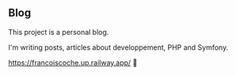 ## Blog

This project is a personal blog.

I'm writing posts, articles about developpement, PHP and Symfony.

https://francoiscoche.up.railway.app/  🚀
